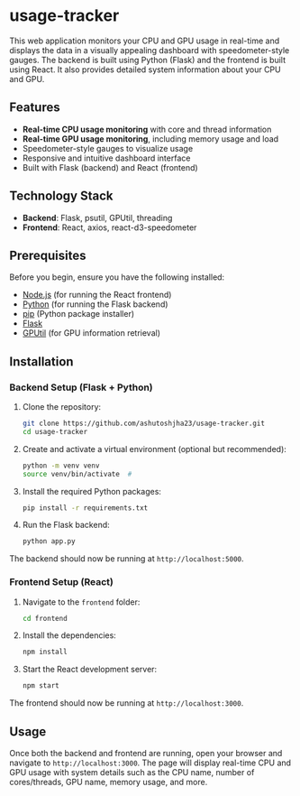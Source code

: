 # usage-tracker

This web application monitors your CPU and GPU usage in real-time and displays the data in a visually appealing dashboard with speedometer-style gauges. The backend is built using Python (Flask) and the frontend is built using React. It also provides detailed system information about your CPU and GPU.

## Features

- **Real-time CPU usage monitoring** with core and thread information
- **Real-time GPU usage monitoring**, including memory usage and load
- Speedometer-style gauges to visualize usage
- Responsive and intuitive dashboard interface
- Built with Flask (backend) and React (frontend)

## Technology Stack

- **Backend**: Flask, psutil, GPUtil, threading
- **Frontend**: React, axios, react-d3-speedometer

## Prerequisites

Before you begin, ensure you have the following installed:

- [Node.js](https://nodejs.org/) (for running the React frontend)
- [Python](https://www.python.org/) (for running the Flask backend)
- [pip](https://pip.pypa.io/en/stable/) (Python package installer)
- [Flask](https://flask.palletsprojects.com/en/2.0.x/installation/)
- [GPUtil](https://pypi.org/project/GPUtil/) (for GPU information retrieval)

## Installation

### Backend Setup (Flask + Python)

1. Clone the repository:

    ```bash
    git clone https://github.com/ashutoshjha23/usage-tracker.git
    cd usage-tracker
    ```

2. Create and activate a virtual environment (optional but recommended):

    ```bash
    python -m venv venv
    source venv/bin/activate  # 
    ```

3. Install the required Python packages:

    ```bash
    pip install -r requirements.txt
    ```

4. Run the Flask backend:

    ```bash
    python app.py
    ```

The backend should now be running at `http://localhost:5000`.

### Frontend Setup (React)

1. Navigate to the `frontend` folder:

    ```bash
    cd frontend
    ```

2. Install the dependencies:

    ```bash
    npm install
    ```

3. Start the React development server:

    ```bash
    npm start
    ```

The frontend should now be running at `http://localhost:3000`.

## Usage

Once both the backend and frontend are running, open your browser and navigate to `http://localhost:3000`. The page will display real-time CPU and GPU usage with system details such as the CPU name, number of cores/threads, GPU name, memory usage, and more.
